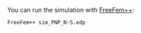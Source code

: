 You can run the simulation with [FreeFem++](http://www.freefem.org/ff++/):

```
FreeFem++ sim_PNP_N-S.edp
```
